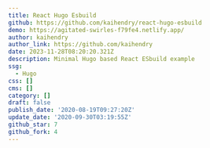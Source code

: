 ```yaml
---
title: React Hugo Esbuild
github: https://github.com/kaihendry/react-hugo-esbuild
demo: https://agitated-swirles-f79fe4.netlify.app/
author: kaihendry
author_link: https://github.com/kaihendry
date: 2023-11-28T08:20:20.321Z
description: Minimal Hugo based React ESbuild example
ssg:
  - Hugo
css: []
cms: []
category: []
draft: false
publish_date: '2020-08-19T09:27:20Z'
update_date: '2020-09-30T03:19:55Z'
github_star: 7
github_fork: 4
---
```

